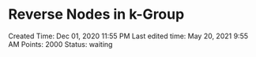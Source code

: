 # Reverse Nodes in k-Group

Created Time: Dec 01, 2020 11:55 PM
Last edited time: May 20, 2021 9:55 AM
Points: 2000
Status: waiting